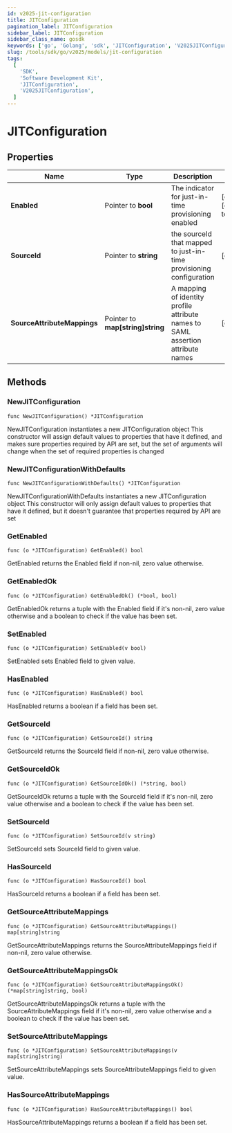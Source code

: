```yaml
---
id: v2025-jit-configuration
title: JITConfiguration
pagination_label: JITConfiguration
sidebar_label: JITConfiguration
sidebar_class_name: gosdk
keywords: ['go', 'Golang', 'sdk', 'JITConfiguration', 'V2025JITConfiguration']
slug: /tools/sdk/go/v2025/models/jit-configuration
tags:
  [
    'SDK',
    'Software Development Kit',
    'JITConfiguration',
    'V2025JITConfiguration',
  ]
---
```


# JITConfiguration

## Properties

| Name | Type | Description | Notes |
| --- | --- | --- | --- |
| **Enabled** | Pointer to **bool** | The indicator for just-in-time provisioning enabled | [optional] [default to false] |
| **SourceId** | Pointer to **string** | the sourceId that mapped to just-in-time provisioning configuration | [optional] |
| **SourceAttributeMappings** | Pointer to **map[string]string** | A mapping of identity profile attribute names to SAML assertion attribute names | [optional] |

## Methods

### NewJITConfiguration

`func NewJITConfiguration() *JITConfiguration`

NewJITConfiguration instantiates a new JITConfiguration object This constructor will assign default values to properties that have it defined, and makes sure properties required by API are set, but the set of arguments will change when the set of required properties is changed

### NewJITConfigurationWithDefaults

`func NewJITConfigurationWithDefaults() *JITConfiguration`

NewJITConfigurationWithDefaults instantiates a new JITConfiguration object This constructor will only assign default values to properties that have it defined, but it doesn't guarantee that properties required by API are set

### GetEnabled

`func (o *JITConfiguration) GetEnabled() bool`

GetEnabled returns the Enabled field if non-nil, zero value otherwise.

### GetEnabledOk

`func (o *JITConfiguration) GetEnabledOk() (*bool, bool)`

GetEnabledOk returns a tuple with the Enabled field if it's non-nil, zero value otherwise and a boolean to check if the value has been set.

### SetEnabled

`func (o *JITConfiguration) SetEnabled(v bool)`

SetEnabled sets Enabled field to given value.

### HasEnabled

`func (o *JITConfiguration) HasEnabled() bool`

HasEnabled returns a boolean if a field has been set.

### GetSourceId

`func (o *JITConfiguration) GetSourceId() string`

GetSourceId returns the SourceId field if non-nil, zero value otherwise.

### GetSourceIdOk

`func (o *JITConfiguration) GetSourceIdOk() (*string, bool)`

GetSourceIdOk returns a tuple with the SourceId field if it's non-nil, zero value otherwise and a boolean to check if the value has been set.

### SetSourceId

`func (o *JITConfiguration) SetSourceId(v string)`

SetSourceId sets SourceId field to given value.

### HasSourceId

`func (o *JITConfiguration) HasSourceId() bool`

HasSourceId returns a boolean if a field has been set.

### GetSourceAttributeMappings

`func (o *JITConfiguration) GetSourceAttributeMappings() map[string]string`

GetSourceAttributeMappings returns the SourceAttributeMappings field if non-nil, zero value otherwise.

### GetSourceAttributeMappingsOk

`func (o *JITConfiguration) GetSourceAttributeMappingsOk() (*map[string]string, bool)`

GetSourceAttributeMappingsOk returns a tuple with the SourceAttributeMappings field if it's non-nil, zero value otherwise and a boolean to check if the value has been set.

### SetSourceAttributeMappings

`func (o *JITConfiguration) SetSourceAttributeMappings(v map[string]string)`

SetSourceAttributeMappings sets SourceAttributeMappings field to given value.

### HasSourceAttributeMappings

`func (o *JITConfiguration) HasSourceAttributeMappings() bool`

HasSourceAttributeMappings returns a boolean if a field has been set.
